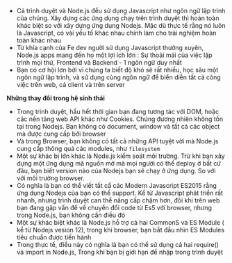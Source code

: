 - Cả trình duyệt và Node.js đều sử dụng Javascript như ngôn ngữ lập trình của chúng. Xây dựng các ứng dụng chạy trên trình duyệt thì hoàn toàn khác biệt so với xây dựng ứng dụng Nodejs. Mặc dù thực tế rằng nó luôn là Javascript, có vài yếu tố khác nhau chính làm cho trải nghiệm hoàn toàn khác nhau
- Từ khía cạnh của Fe dev người sử dụng Javascript thường xuyên, Node.js apps mang đến họ một lợi ích lớn : Sự thoải mái của việc lập trình mọi thứ, Frontend và Backend - 1 ngôn ngữ duy nhất
- Bạn có cơ hội lơn bởi vì chúng ta biết độ khó sẽ rất nhiều, học sâu một ngôn ngữ lập trình, và sử dụng cùng ngôn ngữ để biển diễn tất cả công việc trên web, cả client và trên server

**Những thay đổi trong hệ sinh thái**

- Trong trình duyệt, hầu hết thời gian bạn đang tương tác với DOM, hoặc các nền tảng web API khác như Cookies. Chúng đương nhiên không tồn tại trong Nodejs. Bạn không có document, window và tất cả các object mà được cung cấp bởi browser
- Và trong Browser, bạn không có tất cả những API tuyệt vời mà Node.js cung cấp thông quá các modules, như `filesystem`
- Một sự khác bị lớn khác là Node.js kiểm soát môi trường. Trừ khi bạn xây dựng một ứng dụng mã nguồn mở mà mọi người có thể deploy ở bất cứ đâu, bạn biết version nào của Nodejs bạn sẽ chạy ở ứng dụng. So với với môi trường browser.
- Có nghĩa là bạn có thể viết tất cẩ các Modern Javascript ES2015 rằng ứng dụng Nodejs của bạn có thể support. Kể từ Javascript phát triển rất nhanh, nhưng trình duyệt can thể nâng cấp chậm hơn, đôi khi trên web bạn đang gặp vấn đề về chuyển đổi code từ Es5 với browser, nhưng trong Node.js, bạn không cần điều đó
- Một sự khác biệt khác là Node.js hỗ trợ cả hai CommonS và ES Module ( kể từ Nodejs vesion 12), trong khi browser, bạn bắt đầu nhìn ES Modules tiêu chuẩn được tiến hành
- Trong thực tế, điều này có nghĩa là bạn có thể sử dụng cả hai require() và import in Node.js, Trong khi bạn bị giới hạn để nhập trong trình duyệt


